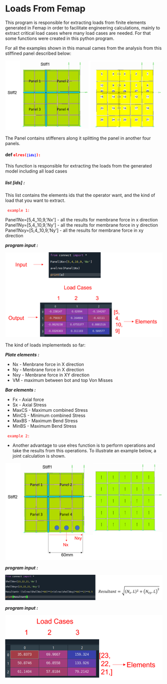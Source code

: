 # Loads From Femap 

This program is responsible for extracting loads from finite elements generated in Femap in order to facilitate engineering calculations, mainly to extract critical load cases where many load cases are needed. For that some functions were created in this python program.

For all the examples shown in this manual cames from the analysis from this stiffined panel described below:


<img src = "https://github.com/lfml83/Femap_Extract_Loads/blob/main/panel.png?raw=true">


The Panel contains stiffeners along it splitting the panel in another four panels.

            
#### def <code style="color:red">elres(<code style="color:blue">[ids]</code>):</code>
This function is responsible for extracting the loads from the generated model including all load cases

##### list [ids] :
This list contains the elements ids that the operator want, and the kind of load that you want to extract.

<code style="color:red"> example 1:</code>

Panel1Nx=[5,4,,10,9,'Nx'] - all the results for membrane force in x direction<br>
Panel1Ny=[5,4,,10,9,'Ny'] - all the results for membrane force in y direction<br>
Panel1Nxy=[5,4,,10,9,'Ny'] - all the results for membrane force in xy direction<br>

**_program input :_** 

<img src="https://github.com/lfml83/Femap_Extract_Loads/blob/main/input.png?raw=true">



The kind of loads implementeds so far:<br>

**_Plate elements :_**

 * Nx - Menbrane force in X direction <br>
 * Ny - Menbrane force in X direction
 * Nxy - Menbrane force in XY direction
 * VM - maximum between bot and top Von Misses
 
**_Bar elements :_**

* Fx - Axial force<br>
* Sx - Axial Stress<br>
* MaxCS - Maximum combined Stress<br>
* MinCS - Minimum combined Stress<br>
* MaxBS - Maximum Bend Stress<br>
* MinBS - Maximum Bend Stress<br>

<code style="color:red"> example 2:</code>

- Another advantage to use elres function is to perform operations and take the results from this operations. To illustrate an example below, a joint calculation is shown.


<img src = "https://github.com/lfml83/Femap_Extract_Loads/blob/main/joint.png?raw=true">


**_program input :_** 


<img src = "https://github.com/lfml83/Femap_Extract_Loads/blob/main/Joint_input_result.png?raw=true">


**_program input :_** 

<img src = "https://github.com/lfml83/Femap_Extract_Loads/blob/main/Joint_output_result.png?raw=true">

